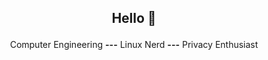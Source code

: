 ## <p align="center">Hello 👋

<p align="center"> Computer Engineering <strong>---</strong> Linux Nerd <strong>---</strong> Privacy Enthusiast
